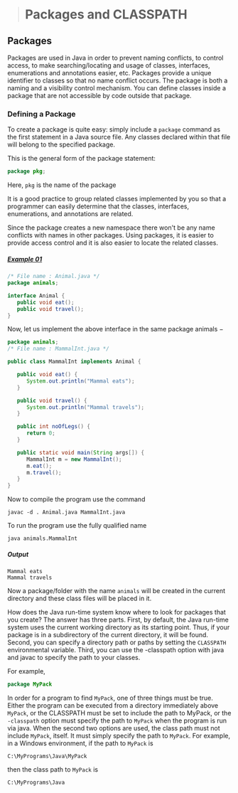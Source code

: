 ># Packages and CLASSPATH

## Packages
Packages are used in Java in order to prevent naming conflicts, to control access, to make searching/locating and usage of classes, interfaces, enumerations and annotations easier, etc. Packages provide a unique identifier to classes so that no name conflict occurs. The package is both a naming and a visibility control mechanism. You can define classes inside a package that are not accessible by code outside that package.

### Defining a Package
To create a package is quite easy: simply include a `package` command as the first statement in a Java source file. Any classes declared within that file will belong to the specified package.

This is the general form of the package statement:

```java
package pkg;
```

Here, `pkg` is the name of the package

It is a good practice to group related classes implemented by you so that a programmer can easily determine that the classes, interfaces, enumerations, and annotations are related.

Since the package creates a new namespace there won't be any name conflicts with names in other packages. Using packages, it is easier to provide access control and it is also easier to locate the related classes.

##### [Example 01](../20-Examples/12-Packages/01-Packages-and-CLASSPATH/Example-01/animals/)

```java
/* File name : Animal.java */
package animals;

interface Animal {
   public void eat();
   public void travel();
}
```
Now, let us implement the above interface in the same package animals −

```java
package animals;
/* File name : MammalInt.java */

public class MammalInt implements Animal {

   public void eat() {
      System.out.println("Mammal eats");
   }

   public void travel() {
      System.out.println("Mammal travels");
   } 

   public int noOfLegs() {
      return 0;
   }

   public static void main(String args[]) {
      MammalInt m = new MammalInt();
      m.eat();
      m.travel();
   }
} 
```

Now to compile the program use the command

    javac -d . Animal.java MammalInt.java

To run the program use the fully qualified name

    java animals.MammalInt

##### Output

    Mammal eats
    Mammal travels

Now a package/folder with the name `animals` will be created in the current directory and these class files will be placed in it.

How does the Java run-time system know where to look for packages that you create? The answer has three parts. First, by default, the Java run-time system uses the current working directory as its starting point. Thus, if your package is in a subdirectory of the current directory, it will be found. Second, you can specify a directory path or paths by setting the `CLASSPATH` environmental variable. Third, you can use the -classpath option with java and javac to specify the path to your classes.

For example,

```java
package MyPack
```

In order for a program to find `MyPack`, one of three things must be true. Either the program can be executed from a directory immediately above `MyPack`, or the CLASSPATH must be set to include the path to MyPack, or the `-classpath` option must specify the path to `MyPack` when the program is run via java.
When the second two options are used, the class path must not include `MyPack`, itself. It must simply specify the path to `MyPack`. For example, in a Windows environment, if the path to `MyPack` is

    C:\MyPrograms\Java\MyPack

then the class path to `MyPack` is

    C:\MyPrograms\Java

